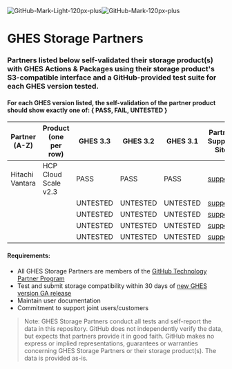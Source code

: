 ![GitHub-Mark-Light-120px-plus](https://user-images.githubusercontent.com/3369400/139447912-e0f43f33-6d9f-45f8-be46-2df5bbc91289.png#gh-dark-mode-only)![GitHub-Mark-120px-plus](https://user-images.githubusercontent.com/3369400/139448065-39a229ba-4b06-434b-bc67-616e2ed80c8f.png#gh-light-mode-only)

# GHES Storage Partners
### Partners listed below self-validated their storage product(s) with GHES Actions & Packages using their storage product's S3-compatible interface and a GitHub-provided test suite for each GHES version tested.

#### For each GHES version listed, the self-validation of the partner product should show exactly one of: { PASS, FAIL, UNTESTED }

| Partner<br />(A-Z) | Product<br />(one per row) | GHES 3.3 | GHES 3.2 | GHES 3.1 | Partner Support Site | Docs Site | Marketing/Product Site |
|---|---|---|---|---|---|---|---|
| Hitachi Vantara  | HCP Cloud Scale v2.3 | PASS | PASS | PASS | [support](https://support.hitachivantara.com/en/anonymous-dashboard.html) | [docs](https://knowledge.hitachivantara.com/Documents/Storage/HCP_for_Cloud_Scale) | [info](https://www.hitachivantara.com/en-us/products/storage/object-storage.html) |
| <name>  | <prod> | UNTESTED | UNTESTED | UNTESTED | [support](https://) | [docs](https://) | [info](https://) |
| <name>  | <prod> | UNTESTED | UNTESTED | UNTESTED | [support](https://) | [docs](https://) | [info](https://) |
| <name>  | <prod> | UNTESTED | UNTESTED | UNTESTED | [support](https://) | [docs](https://) | [info](https://) |
| <name>  | <prod> | UNTESTED | UNTESTED | UNTESTED | [support](https://) | [docs](https://) | [info](https://) |

  
#### Requirements:
- All GHES Storage Partners are members of the [GitHub Technology Partner Program](https://partner.github.com/technology-partners)
- Test and submit storage compatibility within 30 days of [new GHES version GA release](https://docs.github.com/en/enterprise-server/admin/release-notes)
- Maintain user documentation
- Commitment to support joint users/customers
  
> Note: GHES Storage Partners conduct all tests and self-report the data in this repository. GitHub does not independently verify the data, but expects that partners provide it in good faith. GitHub makes no express or implied representations, guarantees or warranties concerning GHES Storage Partners or their storage product(s). The data is provided as-is.
